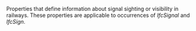 Properties that define information about signal sighting or visibility in railways. These properties are applicable to occurrences of _IfcSignal_ and _IfcSign_.

<!-- end of short definition -->

